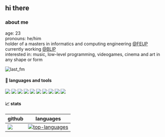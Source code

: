 ## hi there

### about me
age: 23 <br>
pronouns: he/him <br>
holder of a masters in informatics and computing engineering [@FEUP](https://sigarra.up.pt/feup/pt/web_page.inicial)
currently working [@BLIP](https://www.blip.pt/) <br>
interested in: music, low-level programming, videogames, cinema and art in any shape or form

![last_fm](https://github-readme-lastfm-stats.netlify.app/.netlify/functions/card?user=PogfLux&theme=dimmed&show_scrobbles=true)

#### :wrench: languages and tools 

<p>
  
  <!--- OS ---> 
  <img src="https://img.shields.io/badge/OS-Linux-informational?style=flat&logo=Linux&logoColor=white&color=2bbc8a">
  <img src="https://img.shields.io/badge/Shell-Bash-informational?style=flat&logo=GNU-ZSH&logoColor=white&color=2bbc8a">
    
  <!--- Tools --->   
  <img src="https://img.shields.io/badge/Tools-Git-informational?style=flat&logo=Git&logoColor=white&color=2bbc8a">
  
  <!--- Editors --->
  <img src="https://img.shields.io/badge/Editor-Visual%20Studio%20Code-informational?style=flat&logo=visual-studio-code&logoColor=white&color=2bbc8a">
  
  <!--- Programming languages ---> 
  <img src="https://img.shields.io/badge/Code-Python-informational?style=flat&logo=Python&logoColor=white&color=2bbc8a">
  <img src="https://img.shields.io/badge/Code-C-informational?style=flat&logo=C&logoColor=white&color=2bbc8a">
  <img src="https://img.shields.io/badge/Code-C++-informational?style=flat&logo=c%2B%2B&logoColor=white&color=2bbc8a">
  <img src="https://img.shields.io/badge/Code-PHP-informational?style=flat&logo=PHP&logoColor=white&color=2bbc8a">
  <img src="https://img.shields.io/badge/Code-JavaScript-informational?style=flat&logo=JavaScript&logoColor=white&color=2bbc8a">
  <img src="https://img.shields.io/badge/Code-Java-informational?style=flat&logo=Java&logoColor=white&color=2bbc8a">
  
</p>

#### 📈 stats
| github | languages |
|--------|---------------|
|<img align="center" src="https://github-readme-stats.vercel.app/api?username=zefluxo&count_private=true&theme=dark&show_icons=true&hide_border=true" />|[![top-languages](https://github-readme-stats.vercel.app/api/top-langs/?username=zefluxo&layout=compact&langs_count=8&theme=dark)](https://github.com/zefluxo/zefluxo)|
